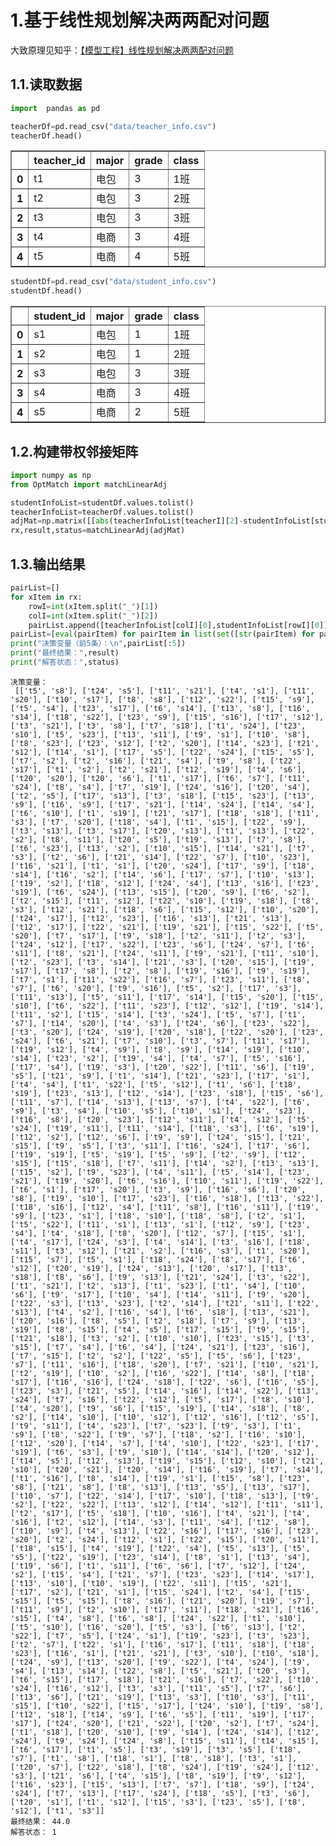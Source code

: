 # 1.基于线性规划解决两两配对问题

大致原理见知乎：[【模型工程】线性规划解决两两配对问题](https://zhuanlan.zhihu.com/p/348554373)

## 1.1.读取数据


```python
import  pandas as pd

teacherDf=pd.read_csv("data/teacher_info.csv")
teacherDf.head()
```




<div>
<style scoped>
</style>
<table border="1" class="dataframe">
  <thead>
    <tr style="text-align: right;">
      <th></th>
      <th>teacher_id</th>
      <th>major</th>
      <th>grade</th>
      <th>class</th>
    </tr>
  </thead>
  <tbody>
    <tr>
      <th>0</th>
      <td>t1</td>
      <td>电包</td>
      <td>3</td>
      <td>1班</td>
    </tr>
    <tr>
      <th>1</th>
      <td>t2</td>
      <td>电包</td>
      <td>3</td>
      <td>2班</td>
    </tr>
    <tr>
      <th>2</th>
      <td>t3</td>
      <td>电包</td>
      <td>3</td>
      <td>3班</td>
    </tr>
    <tr>
      <th>3</th>
      <td>t4</td>
      <td>电商</td>
      <td>3</td>
      <td>4班</td>
    </tr>
    <tr>
      <th>4</th>
      <td>t5</td>
      <td>电商</td>
      <td>4</td>
      <td>5班</td>
    </tr>
  </tbody>
</table>
</div>




```python
studentDf=pd.read_csv("data/student_info.csv")
studentDf.head()
```




<div>
<style scoped>
    .dataframe tbody tr th:only-of-type {
        vertical-align: middle;
    }

    .dataframe tbody tr th {
        vertical-align: top;
    }

    .dataframe thead th {
        text-align: right;
    }
</style>
<table border="1" class="dataframe">
  <thead>
    <tr style="text-align: right;">
      <th></th>
      <th>student_id</th>
      <th>major</th>
      <th>grade</th>
      <th>class</th>
    </tr>
  </thead>
  <tbody>
    <tr>
      <th>0</th>
      <td>s1</td>
      <td>电包</td>
      <td>1</td>
      <td>1班</td>
    </tr>
    <tr>
      <th>1</th>
      <td>s2</td>
      <td>电包</td>
      <td>1</td>
      <td>2班</td>
    </tr>
    <tr>
      <th>2</th>
      <td>s3</td>
      <td>电包</td>
      <td>3</td>
      <td>3班</td>
    </tr>
    <tr>
      <th>3</th>
      <td>s4</td>
      <td>电商</td>
      <td>3</td>
      <td>4班</td>
    </tr>
    <tr>
      <th>4</th>
      <td>s5</td>
      <td>电商</td>
      <td>2</td>
      <td>5班</td>
    </tr>
  </tbody>
</table>
</div>



## 1.2.构建带权邻接矩阵


```python
import numpy as np
from OptMatch import matchLinearAdj

studentInfoList=studentDf.values.tolist()
teacherInfoList=teacherDf.values.tolist()
adjMat=np.matrix([[abs(teacherInfoList[teacherI][2]-studentInfoList[studentI][2]) for teacherI in range(len(teacherInfoList))] for studentI in range(len(studentInfoList))])
rx,result,status=matchLinearAdj(adjMat)
```

## 1.3.输出结果


```python
pairList=[]
for xItem in rx:
    rowI=int(xItem.split("_")[1])
    colI=int(xItem.split("_")[2])
    pairList.append([teacherInfoList[colI][0],studentInfoList[rowI][0]])
pairList=[eval(pairItem) for pairItem in list(set([str(pairItem) for pairItem in pairList]))]
print("决策变量（前5条）：\n",pairList[:5])
print("最终结果：",result)
print("解答状态：",status)
```

    决策变量：
     [['t5', 's8'], ['t24', 's5'], ['t11', 's21'], ['t4', 's1'], ['t11', 's20'], ['t10', 's17'], ['t8', 's8'], ['t12', 's22'], ['t15', 's9'], ['t5', 's4'], ['t23', 's17'], ['t6', 's14'], ['t13', 's8'], ['t16', 's14'], ['t18', 's22'], ['t23', 's9'], ['t15', 's16'], ['t17', 's12'], ['t3', 's21'], ['t3', 's8'], ['t7', 's18'], ['t1', 's24'], ['t23', 's10'], ['t5', 's23'], ['t13', 's11'], ['t9', 's1'], ['t10', 's8'], ['t8', 's23'], ['t23', 's12'], ['t2', 's20'], ['t14', 's23'], ['t21', 's12'], ['t14', 's1'], ['t17', 's5'], ['t22', 's24'], ['t15', 's5'], ['t7', 's2'], ['t2', 's16'], ['t21', 's4'], ['t9', 's8'], ['t22', 's17'], ['t1', 's2'], ['t2', 's21'], ['t12', 's19'], ['t4', 's6'], ['t20', 's20'], ['t20', 's6'], ['t1', 's17'], ['t6', 's7'], ['t11', 's24'], ['t8', 's4'], ['t7', 's19'], ['t24', 's16'], ['t20', 's4'], ['t2', 's5'], ['t17', 's13'], ['t3', 's18'], ['t15', 's23'], ['t13', 's9'], ['t16', 's9'], ['t17', 's21'], ['t14', 's24'], ['t14', 's4'], ['t6', 's10'], ['t1', 's19'], ['t21', 's17'], ['t18', 's18'], ['t11', 's3'], ['t7', 's20'], ['t18', 's4'], ['t1', 's15'], ['t22', 's9'], ['t3', 's13'], ['t3', 's17'], ['t20', 's13'], ['t1', 's13'], ['t22', 's2'], ['t8', 's11'], ['t20', 's5'], ['t19', 's13'], ['t7', 's8'], ['t6', 's23'], ['t13', 's2'], ['t10', 's15'], ['t14', 's21'], ['t7', 's3'], ['t2', 's6'], ['t21', 's14'], ['t22', 's7'], ['t10', 's23'], ['t16', 's21'], ['t1', 's1'], ['t20', 's24'], ['t17', 's9'], ['t18', 's14'], ['t16', 's2'], ['t14', 's6'], ['t17', 's7'], ['t10', 's13'], ['t19', 's2'], ['t18', 's12'], ['t24', 's4'], ['t13', 's16'], ['t23', 's19'], ['t6', 's24'], ['t13', 's15'], ['t20', 's9'], ['t6', 's2'], ['t2', 's15'], ['t11', 's12'], ['t22', 's10'], ['t19', 's18'], ['t8', 's3'], ['t12', 's21'], ['t18', 's6'], ['t15', 's12'], ['t10', 's20'], ['t24', 's17'], ['t12', 's23'], ['t16', 's13'], ['t21', 's13'], ['t12', 's17'], ['t22', 's21'], ['t19', 's21'], ['t15', 's22'], ['t5', 's20'], ['t7', 's17'], ['t9', 's18'], ['t2', 's11'], ['t2', 's3'], ['t24', 's12'], ['t17', 's22'], ['t23', 's6'], ['t24', 's7'], ['t6', 's11'], ['t8', 's21'], ['t24', 's11'], ['t9', 's21'], ['t11', 's10'], ['t2', 's23'], ['t3', 's14'], ['t21', 's3'], ['t20', 's15'], ['t19', 's17'], ['t17', 's8'], ['t2', 's8'], ['t19', 's16'], ['t9', 's19'], ['t7', 's1'], ['t11', 's22'], ['t16', 's7'], ['t23', 's11'], ['t8', 's7'], ['t6', 's20'], ['t9', 's16'], ['t5', 's2'], ['t17', 's3'], ['t11', 's13'], ['t5', 's11'], ['t17', 's14'], ['t15', 's20'], ['t15', 's10'], ['t6', 's22'], ['t11', 's23'], ['t12', 's12'], ['t19', 's14'], ['t11', 's2'], ['t15', 's14'], ['t3', 's24'], ['t5', 's7'], ['t1', 's7'], ['t14', 's20'], ['t4', 's3'], ['t24', 's6'], ['t23', 's22'], ['t3', 's20'], ['t24', 's19'], ['t20', 's18'], ['t22', 's20'], ['t23', 's24'], ['t6', 's21'], ['t7', 's10'], ['t3', 's7'], ['t11', 's17'], ['t19', 's12'], ['t4', 's9'], ['t8', 's9'], ['t14', 's19'], ['t10', 's14'], ['t23', 's2'], ['t19', 's4'], ['t4', 's7'], ['t5', 's16'], ['t17', 's4'], ['t19', 's3'], ['t20', 's22'], ['t11', 's6'], ['t19', 's5'], ['t21', 's9'], ['t1', 's14'], ['t21', 's23'], ['t17', 's1'], ['t4', 's4'], ['t1', 's22'], ['t5', 's12'], ['t1', 's6'], ['t18', 's19'], ['t23', 's13'], ['t12', 's14'], ['t23', 's18'], ['t15', 's6'], ['t11', 's7'], ['t14', 's13'], ['t13', 's7'], ['t4', 's22'], ['t6', 's9'], ['t3', 's4'], ['t10', 's5'], ['t10', 's1'], ['t24', 's23'], ['t16', 's8'], ['t20', 's23'], ['t12', 's11'], ['t4', 's12'], ['t5', 's24'], ['t19', 's11'], ['t11', 's14'], ['t18', 's3'], ['t6', 's19'], ['t12', 's2'], ['t12', 's6'], ['t9', 's9'], ['t24', 's15'], ['t21', 's15'], ['t9', 's5'], ['t3', 's11'], ['t16', 's24'], ['t17', 's6'], ['t19', 's19'], ['t5', 's19'], ['t5', 's9'], ['t2', 's9'], ['t12', 's15'], ['t15', 's18'], ['t7', 's11'], ['t14', 's2'], ['t13', 's13'], ['t15', 's2'], ['t9', 's23'], ['t4', 's11'], ['t5', 's14'], ['t23', 's21'], ['t19', 's20'], ['t6', 's16'], ['t10', 's11'], ['t19', 's22'], ['t6', 's1'], ['t17', 's20'], ['t3', 's9'], ['t16', 's6'], ['t20', 's8'], ['t19', 's10'], ['t17', 's23'], ['t16', 's18'], ['t13', 's22'], ['t18', 's16'], ['t12', 's4'], ['t11', 's8'], ['t16', 's11'], ['t19', 's9'], ['t23', 's1'], ['t18', 's10'], ['t18', 's8'], ['t2', 's1'], ['t5', 's22'], ['t11', 's1'], ['t13', 's1'], ['t12', 's9'], ['t23', 's4'], ['t4', 's18'], ['t8', 's20'], ['t12', 's7'], ['t15', 's1'], ['t4', 's17'], ['t24', 's3'], ['t4', 's14'], ['t3', 's16'], ['t18', 's11'], ['t3', 's12'], ['t21', 's2'], ['t16', 's3'], ['t1', 's20'], ['t15', 's7'], ['t5', 's1'], ['t18', 's24'], ['t8', 's17'], ['t6', 's12'], ['t20', 's19'], ['t24', 's13'], ['t20', 's17'], ['t13', 's18'], ['t8', 's6'], ['t9', 's13'], ['t21', 's24'], ['t3', 's22'], ['t1', 's21'], ['t2', 's13'], ['t1', 's23'], ['t1', 's4'], ['t10', 's6'], ['t9', 's17'], ['t10', 's4'], ['t14', 's11'], ['t9', 's20'], ['t22', 's3'], ['t13', 's23'], ['t2', 's14'], ['t21', 's11'], ['t22', 's13'], ['t4', 's2'], ['t16', 's4'], ['t6', 's18'], ['t13', 's21'], ['t20', 's16'], ['t8', 's5'], ['t2', 's18'], ['t7', 's9'], ['t13', 's19'], ['t8', 's15'], ['t4', 's5'], ['t17', 's15'], ['t9', 's15'], ['t21', 's18'], ['t3', 's2'], ['t10', 's10'], ['t23', 's15'], ['t3', 's15'], ['t7', 's4'], ['t6', 's4'], ['t24', 's21'], ['t23', 's16'], ['t7', 's15'], ['t2', 's2'], ['t22', 's5'], ['t5', 's6'], ['t23', 's7'], ['t11', 's16'], ['t18', 's20'], ['t7', 's21'], ['t10', 's21'], ['t2', 's19'], ['t10', 's2'], ['t16', 's22'], ['t14', 's8'], ['t18', 's17'], ['t16', 's16'], ['t24', 's18'], ['t22', 's6'], ['t16', 's5'], ['t23', 's3'], ['t21', 's5'], ['t14', 's16'], ['t14', 's22'], ['t13', 's24'], ['t7', 's16'], ['t22', 's12'], ['t5', 's17'], ['t8', 's10'], ['t4', 's20'], ['t9', 's6'], ['t15', 's19'], ['t14', 's18'], ['t8', 's2'], ['t14', 's10'], ['t10', 's12'], ['t12', 's16'], ['t12', 's5'], ['t9', 's11'], ['t4', 's23'], ['t7', 's23'], ['t9', 's3'], ['t1', 's9'], ['t8', 's22'], ['t9', 's7'], ['t18', 's2'], ['t16', 's10'], ['t12', 's20'], ['t14', 's7'], ['t4', 's10'], ['t22', 's23'], ['t17', 's19'], ['t6', 's3'], ['t9', 's10'], ['t14', 's14'], ['t20', 's12'], ['t14', 's5'], ['t12', 's13'], ['t19', 's15'], ['t12', 's10'], ['t21', 's10'], ['t20', 's21'], ['t20', 's14'], ['t16', 's19'], ['t7', 's14'], ['t1', 's16'], ['t8', 's14'], ['t19', 's1'], ['t15', 's8'], ['t23', 's8'], ['t21', 's8'], ['t8', 's13'], ['t13', 's5'], ['t13', 's17'], ['t10', 's7'], ['t22', 's14'], ['t17', 's10'], ['t18', 's13'], ['t9', 's2'], ['t22', 's22'], ['t13', 's12'], ['t14', 's12'], ['t11', 's11'], ['t2', 's17'], ['t5', 's18'], ['t10', 's16'], ['t4', 's21'], ['t4', 's16'], ['t2', 's12'], ['t14', 's3'], ['t11', 's4'], ['t12', 's8'], ['t10', 's9'], ['t4', 's13'], ['t22', 's16'], ['t17', 's16'], ['t23', 's20'], ['t2', 's24'], ['t12', 's1'], ['t22', 's15'], ['t20', 's11'], ['t18', 's15'], ['t4', 's19'], ['t22', 's4'], ['t5', 's13'], ['t5', 's5'], ['t22', 's19'], ['t23', 's14'], ['t8', 's1'], ['t13', 's4'], ['t19', 's6'], ['t1', 's11'], ['t6', 's6'], ['t7', 's12'], ['t24', 's2'], ['t15', 's4'], ['t21', 's7'], ['t23', 's23'], ['t14', 's17'], ['t13', 's10'], ['t10', 's19'], ['t22', 's11'], ['t15', 's21'], ['t17', 's2'], ['t21', 's1'], ['t15', 's24'], ['t2', 's4'], ['t15', 's15'], ['t5', 's15'], ['t8', 's16'], ['t21', 's20'], ['t19', 's7'], ['t11', 's9'], ['t2', 's10'], ['t17', 's11'], ['t18', 's21'], ['t16', 's15'], ['t4', 's8'], ['t6', 's8'], ['t24', 's22'], ['t1', 's10'], ['t5', 's10'], ['t16', 's20'], ['t5', 's3'], ['t6', 's13'], ['t2', 's22'], ['t7', 's5'], ['t24', 's1'], ['t19', 's23'], ['t3', 's23'], ['t2', 's7'], ['t22', 's1'], ['t16', 's17'], ['t11', 's18'], ['t18', 's23'], ['t16', 's1'], ['t21', 's21'], ['t3', 's10'], ['t10', 's18'], ['t24', 's9'], ['t13', 's20'], ['t9', 's22'], ['t4', 's24'], ['t9', 's4'], ['t13', 's14'], ['t22', 's8'], ['t5', 's21'], ['t20', 's3'], ['t6', 's15'], ['t17', 's18'], ['t21', 's16'], ['t7', 's22'], ['t10', 's24'], ['t16', 's12'], ['t3', 's3'], ['t11', 's5'], ['t7', 's6'], ['t13', 's6'], ['t21', 's19'], ['t13', 's3'], ['t10', 's3'], ['t11', 's15'], ['t10', 's22'], ['t15', 's17'], ['t24', 's10'], ['t19', 's8'], ['t12', 's18'], ['t14', 's9'], ['t6', 's5'], ['t11', 's19'], ['t17', 's17'], ['t24', 's20'], ['t21', 's22'], ['t20', 's2'], ['t7', 's24'], ['t1', 's18'], ['t20', 's10'], ['t9', 's14'], ['t24', 's14'], ['t12', 's24'], ['t9', 's24'], ['t24', 's8'], ['t15', 's11'], ['t14', 's15'], ['t6', 's17'], ['t1', 's5'], ['t3', 's19'], ['t3', 's5'], ['t18', 's7'], ['t1', 's8'], ['t18', 's1'], ['t8', 's18'], ['t3', 's1'], ['t20', 's7'], ['t22', 's18'], ['t8', 's24'], ['t19', 's24'], ['t12', 's3'], ['t21', 's6'], ['t4', 's15'], ['t8', 's19'], ['t9', 's12'], ['t16', 's23'], ['t15', 's13'], ['t7', 's7'], ['t18', 's9'], ['t24', 's24'], ['t7', 's13'], ['t17', 's24'], ['t18', 's5'], ['t3', 's6'], ['t20', 's1'], ['t1', 's12'], ['t15', 's3'], ['t23', 's5'], ['t8', 's12'], ['t1', 's3']]
    最终结果： 44.0
    解答状态： 1
```
